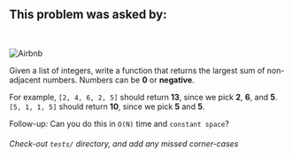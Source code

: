 ## This problem was asked by:
<br>

![Airbnb](http://www.stickpng.com/assets/images/580b57fcd9996e24bc43c513.png)

Given a list of integers, write a function that returns the largest sum of non-adjacent numbers. Numbers can be __0__ or __negative__.

For example, `[2, 4, 6, 2, 5]` should return __13__, since we pick __2__, __6__, and __5__. `[5, 1, 1, 5]` should return __10__, since we pick __5__ and __5__.

Follow-up: Can you do this in `O(N)` time and `constant space`?
###### Check-out `tests/` directory, and add any missed corner-cases
